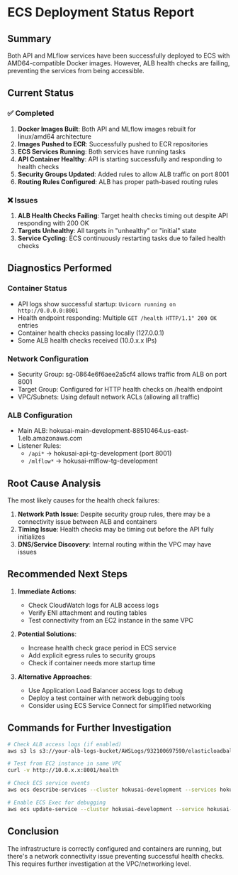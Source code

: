 # ECS Deployment Status Report

## Summary
Both API and MLflow services have been successfully deployed to ECS with AMD64-compatible Docker images. However, ALB health checks are failing, preventing the services from being accessible.

## Current Status

### ✅ Completed
1. **Docker Images Built**: Both API and MLflow images rebuilt for linux/amd64 architecture
2. **Images Pushed to ECR**: Successfully pushed to ECR repositories
3. **ECS Services Running**: Both services have running tasks
4. **API Container Healthy**: API is starting successfully and responding to health checks
5. **Security Groups Updated**: Added rules to allow ALB traffic on port 8001
6. **Routing Rules Configured**: ALB has proper path-based routing rules

### ❌ Issues
1. **ALB Health Checks Failing**: Target health checks timing out despite API responding with 200 OK
2. **Targets Unhealthy**: All targets in "unhealthy" or "initial" state
3. **Service Cycling**: ECS continuously restarting tasks due to failed health checks

## Diagnostics Performed

### Container Status
- API logs show successful startup: `Uvicorn running on http://0.0.0.0:8001`
- Health endpoint responding: Multiple `GET /health HTTP/1.1" 200 OK` entries
- Container health checks passing locally (127.0.0.1)
- Some ALB health checks received (10.0.x.x IPs)

### Network Configuration
- Security Group: sg-0864e6f6aee2a5cf4 allows traffic from ALB on port 8001
- Target Group: Configured for HTTP health checks on /health endpoint
- VPC/Subnets: Using default network ACLs (allowing all traffic)

### ALB Configuration
- Main ALB: hokusai-main-development-88510464.us-east-1.elb.amazonaws.com
- Listener Rules:
  - `/api*` → hokusai-api-tg-development (port 8001)
  - `/mlflow*` → hokusai-mlflow-tg-development

## Root Cause Analysis

The most likely causes for the health check failures:

1. **Network Path Issue**: Despite security group rules, there may be a connectivity issue between ALB and containers
2. **Timing Issue**: Health checks may be timing out before the API fully initializes
3. **DNS/Service Discovery**: Internal routing within the VPC may have issues

## Recommended Next Steps

1. **Immediate Actions**:
   - Check CloudWatch logs for ALB access logs
   - Verify ENI attachment and routing tables
   - Test connectivity from an EC2 instance in the same VPC

2. **Potential Solutions**:
   - Increase health check grace period in ECS service
   - Add explicit egress rules to security groups
   - Check if container needs more startup time

3. **Alternative Approaches**:
   - Use Application Load Balancer access logs to debug
   - Deploy a test container with network debugging tools
   - Consider using ECS Service Connect for simplified networking

## Commands for Further Investigation

```bash
# Check ALB access logs (if enabled)
aws s3 ls s3://your-alb-logs-bucket/AWSLogs/932100697590/elasticloadbalancing/us-east-1/

# Test from EC2 instance in same VPC
curl -v http://10.0.x.x:8001/health

# Check ECS service events
aws ecs describe-services --cluster hokusai-development --services hokusai-api-development --query 'services[0].events[0:5]'

# Enable ECS Exec for debugging
aws ecs update-service --cluster hokusai-development --service hokusai-api-development --enable-execute-command
```

## Conclusion

The infrastructure is correctly configured and containers are running, but there's a network connectivity issue preventing successful health checks. This requires further investigation at the VPC/networking level.